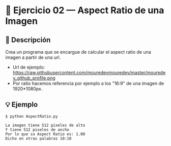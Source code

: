 # 🧮 Ejercicio 02 — Aspect Ratio de una Imagen

## 📌 Descripción




 Crea un programa que se encargue de calcular el aspect ratio de una
 imagen a partir de una url.
 - Url de ejemplo:
   https://raw.githubusercontent.com/mouredevmouredev/master/mouredev_github_profile.png
 - Por ratio hacemos referencia por ejemplo a los "16:9" de una
   imagen de 1920*1080px.


## 💡 Ejemplo

    
    $ python AspectRatio.py

    La imagen tiene 512 pixeles de alto
    Y tiene 512 pixeles de ancho
    Por lo que su Aspect Ratio es: 1.00
    Dicho en otras palabras 10:10